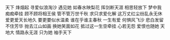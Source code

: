 天下
烽烟起 寻爱似浪淘沙
遇见她 如春水映梨花
挥剑断天涯 相思轻放下
梦中我 痴痴牵挂
顾不顾将相王侯
管不管万世千秋
求只求爱化解
这万丈红尘纷乱永无休
爱更爱天长地久
要更要似水温柔
谁在乎谁主春秋
一生有爱 何惧风飞沙
悲白发留不住芳华
抛去江山如画 换她笑面如花
抵过这一生空牵挂
心若无怨 爱恨也随她
天地大 情路永无涯
只为她 袖手天下